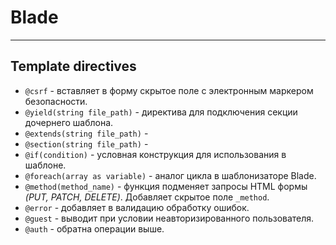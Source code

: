 # Blade
***
## Template directives
- `@csrf` - вставляет в форму скрытое поле с электронным маркером безопасности.
- `@yield(string file_path)` - директива для подключения секции дочернего шаблона.
- `@extends(string file_path)` - 
- `@section(string file_path)` - 
- `@if(condition)` - условная конструкция для использования в шаблоне.
- `@foreach(array as variable)` - аналог цикла в шаблонизаторе Blade.
- `@method(method_name)` - функция подменяет запросы HTML формы _(PUT, PATCH, DELETE)_. Добавляет скрытое поле `_method`.
- `@error` - добавляет в валидацию обработку ошибок.
- `@guest` - выводит при условии неавторизированного пользователя.
- `@auth` - обратна операции выше.